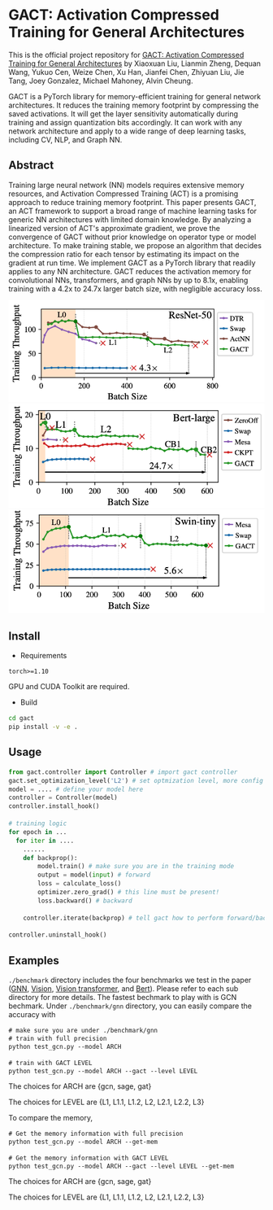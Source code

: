# GACT: Activation Compressed Training for General Architectures
This is the official project repository for [GACT: Activation Compressed Training for General Architectures](https://arxiv.org/abs/2206.11357) by Xiaoxuan Liu, Lianmin Zheng, Dequan Wang, Yukuo Cen, Weize Chen, Xu Han, Jianfei Chen, Zhiyuan Liu, Jie Tang, Joey Gonzalez, Michael Mahoney, Alvin Cheung.

GACT is a PyTorch library for memory-efficient training for general network architectures. It reduces the training memory footprint by compressing the saved activations. It will get the layer sensitivity automatically during training and assign quantization bits accordingly. It can work with any network architecture and apply to a wide range of deep learning tasks, including CV, NLP, and Graph NN.

## Abstract
Training large neural network (NN) models requires extensive memory resources, and Activation Compressed Training (ACT) is a promising approach to reduce training memory footprint. This paper presents GACT, an ACT framework to support a broad range of machine learning tasks for generic NN architectures with limited domain knowledge. By analyzing a linearized version of ACT's approximate gradient, we prove the convergence of GACT without prior knowledge on operator type or model architecture. To make training stable, we propose an algorithm that decides the compression ratio for each tensor by estimating its impact on the gradient at run time. We implement GACT as a PyTorch library that readily applies to any NN architecture. GACT reduces the activation memory for convolutional NNs, transformers, and graph NNs by up to 8.1x, enabling training with a 4.2x to 24.7x larger batch size, with negligible accuracy loss.

![Resnet](./graphs/resnet.png)
![Bert](./graphs/bert_large.png)
![Swin](./graphs/swin_tiny.png)

## Install
- Requirements
```
torch>=1.10
```
GPU and CUDA Toolkit are required.

- Build
```bash
cd gact
pip install -v -e .
```

## Usage
```python
from gact.controller import Controller # import gact controller
gact.set_optimization_level('L2') # set optmization level, more config info can be seen in gact/conf.py
model = .... # define your model here
controller = Controller(model)
controller.install_hook()

# training logic
for epoch in ...
  for iter in ....
    ......
    def backprop():
        model.train() # make sure you are in the training mode
        output = model(input) # forward
        loss = calculate_loss()
        optimizer.zero_grad() # this line must be present!
        loss.backward() # backward

    controller.iterate(backprop) # tell gact how to perform forward/backward

controller.uninstall_hook()
```
## Examples
`./benchmark` directory includes the four benchmarks we test in the paper ([GNN](https://github.com/LiuXiaoxuanPKU/GACT-ICML/tree/release_v6/benchmark/gnn), [Vision](https://github.com/LiuXiaoxuanPKU/GACT-ICML/tree/release_v6/benchmark/vision), [Vision transformer](https://github.com/LiuXiaoxuanPKU/GACT-ICML/tree/release_v6/benchmark/Swin-Transformer), and [Bert](https://github.com/LiuXiaoxuanPKU/GACT-ICML/tree/release_v6/benchmark/text_classification)). Please refer to each sub directory for more details. The fastest bechmark to play with is GCN bechmark. Under `./benchmark/gnn` directory, you can easily compare the accuracy with

```
# make sure you are under ./benchmark/gnn 
# train with full precision
python test_gcn.py --model ARCH

# train with GACT LEVEL
python test_gcn.py --model ARCH --gact --level LEVEL
```

The choices for ARCH are {gcn, sage, gat}

The choices for LEVEL are {L1, L1.1, L1.2, L2, L2.1, L2.2, L3}

To compare the memory,
```
# Get the memory information with full precision
python test_gcn.py --model ARCH --get-mem

# Get the memory information with GACT LEVEL
python test_gcn.py --model ARCH --gact --level LEVEL --get-mem
```

The choices for ARCH are {gcn, sage, gat}

The choices for LEVEL are {L1, L1.1, L1.2, L2, L2.1, L2.2, L3}